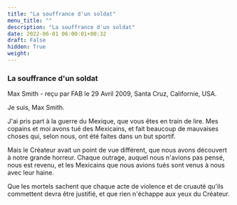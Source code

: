 ```yaml
---
title: "La souffrance d'un soldat"
menu_title: ""
description: "La souffrance d'un soldat"
date: 2022-06-01 06:00:01+00:32
draft: False
hidden: True
weight:
---
```

### La souffrance d'un soldat

Max Smith - reçu par FAB le 29 Avril 2009, Santa Cruz, Californie, USA.

Je suis, Max Smith.

J'ai pris part à la guerre du Mexique, que vous êtes en train de lire. Mes copains et moi avons tué des Mexicains, et fait beaucoup de mauvaises choses qui, selon nous, ont été faites dans un but sportif.

Mais le Créateur avait un point de vue différent, que nous avons découvert à notre grande horreur. Chaque outrage, auquel nous n'avions pas pensé, nous est revenu, et les Mexicains que nous avions tués sont venus à nous avec leur haine.

Que les mortels sachent que chaque acte de violence et de cruauté qu'ils commettent devra être justifié, et que rien n'échappe aux yeux du Créateur.